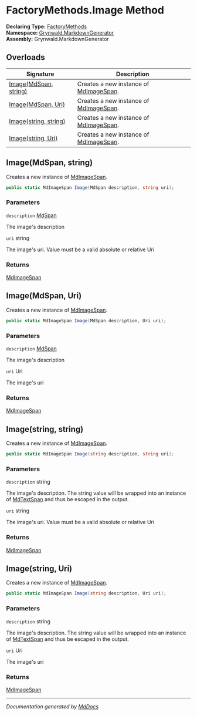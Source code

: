 ﻿<!--  
  <auto-generated>   
    The contents of this file were generated by a tool.  
    Changes to this file may be list if the file is regenerated  
  </auto-generated>   
-->

# FactoryMethods.Image Method

**Declaring Type:** [FactoryMethods](../index.md)  
**Namespace:** [Grynwald.MarkdownGenerator](../../index.md)  
**Assembly:** Grynwald.MarkdownGenerator

## Overloads

| Signature                                    | Description                                                           |
| -------------------------------------------- | --------------------------------------------------------------------- |
| [Image(MdSpan, string)](#imagemdspan-string) | Creates a new instance of [MdImageSpan](../../MdImageSpan/index.md).  |
| [Image(MdSpan, Uri)](#imagemdspan-uri)       | Creates a new instance of [MdImageSpan](../../MdImageSpan/index.md).  |
| [Image(string, string)](#imagestring-string) | Creates a new instance of [MdImageSpan](../../MdImageSpan/index.md).  |
| [Image(string, Uri)](#imagestring-uri)       | Creates a new instance of [MdImageSpan](../../MdImageSpan/index.md).  |

## Image(MdSpan, string)

Creates a new instance of [MdImageSpan](../../MdImageSpan/index.md). 

```csharp
public static MdImageSpan Image(MdSpan description, string uri);
```

### Parameters

`description`  [MdSpan](../../MdSpan/index.md)

The image's description

`uri`  string

The image's uri. Value must be a valid absolute or relative Uri

### Returns

[MdImageSpan](../../MdImageSpan/index.md)

## Image(MdSpan, Uri)

Creates a new instance of [MdImageSpan](../../MdImageSpan/index.md). 

```csharp
public static MdImageSpan Image(MdSpan description, Uri uri);
```

### Parameters

`description`  [MdSpan](../../MdSpan/index.md)

The image's description

`uri`  Uri

The image's uri

### Returns

[MdImageSpan](../../MdImageSpan/index.md)

## Image(string, string)

Creates a new instance of [MdImageSpan](../../MdImageSpan/index.md). 

```csharp
public static MdImageSpan Image(string description, string uri);
```

### Parameters

`description`  string

The image's description.  The string value will be wrapped into an instance of [MdTextSpan](../../MdTextSpan/index.md) and thus be escaped in the output.

`uri`  string

The image's uri. Value must be a valid absolute or relative Uri

### Returns

[MdImageSpan](../../MdImageSpan/index.md)

## Image(string, Uri)

Creates a new instance of [MdImageSpan](../../MdImageSpan/index.md). 

```csharp
public static MdImageSpan Image(string description, Uri uri);
```

### Parameters

`description`  string

The image's description.  The string value will be wrapped into an instance of [MdTextSpan](../../MdTextSpan/index.md) and thus be escaped in the output.

`uri`  Uri

The image's uri

### Returns

[MdImageSpan](../../MdImageSpan/index.md)

___

*Documentation generated by [MdDocs](https://github.com/ap0llo/mddocs)*
